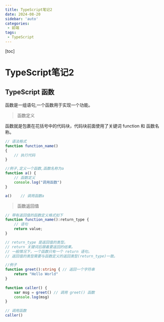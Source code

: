 ```yaml
---
title: TypeScript笔记2
date: 2024-08-20
sidebar: 'auto'
categories: 
 - 前端
tags:
 - TypeScript
---
```


[toc]

# TypeScript笔记2

## TypeScript 函数

函数是一组语句,一个函数用于实现一个功能。

> 函数定义

函数就是包裹在花括号中的代码块，代码块前面使用了关键词 function 和 函数名称。

```ts
// 语法格式
function function_name()
{
    // 执行代码
}

//例子,定义一个函数,函数名称为a
function a() {   
    // 函数定义
    console.log("调用函数") 
}

a()    // 调用函数a
```

> 函数返回值

```ts
// 带有返回值的函数定义格式如下
function function_name():return_type { 
    // 语句
    return value; 
}

// return_type 是返回值的类型。
// return 关键词后跟着要返回的结果。
// 一般情况下，一个函数只有一个 return 语句。
// 返回值的类型需要与函数定义的返回类型(return_type)一致。

//例子
function greet():string { // 返回一个字符串
    return "Hello World" 
} 
 
function caller() { 
    var msg = greet() // 调用 greet() 函数 
    console.log(msg) 
} 
 
// 调用函数
caller()

```


